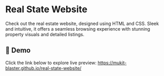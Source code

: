 # Real State Website
Check out the real estate website, designed using HTML and CSS. Sleek and intuitive, it offers a seamless browsing experience with stunning property visuals and detailed listings.

## 🔗 Demo
Click the link below to explore live preview:
https://mukit-blaster.github.io/real-state-website/
